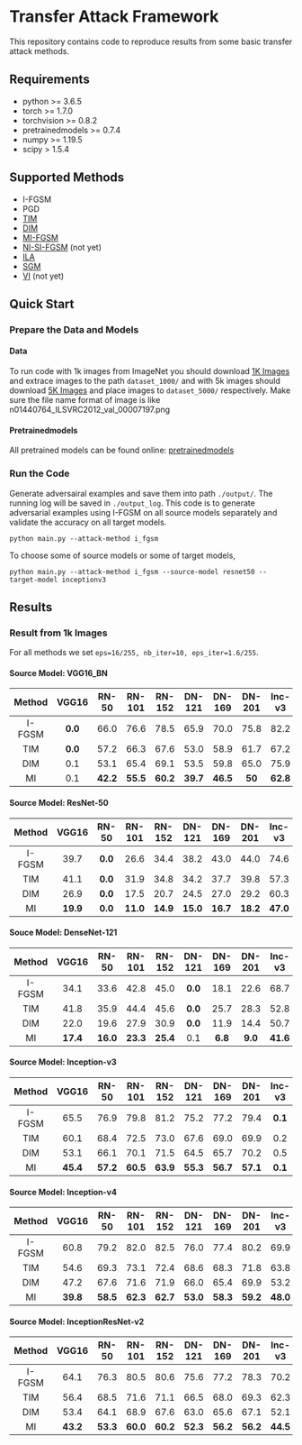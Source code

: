 # Transfer Attack Framework
This repository contains code to reproduce results from some basic transfer attack methods.



## Requirements

+ python >= 3.6.5
+ torch >= 1.7.0
+ torchvision >= 0.8.2
+ pretrainedmodels >= 0.7.4
+ numpy >= 1.19.5
+ scipy > 1.5.4



## Supported Methods

+ I-FGSM 
+ PGD
+ [TIM](https://arxiv.org/pdf/1904.02884)
+ [DIM](https://arxiv.org/pdf/1803.06978)
+ [MI-FGSM](https://arxiv.org/pdf/1710.06081)
+ [NI-SI-FGSM](https://arxiv.org/pdf/1908.06281)  (not yet)
+ [ILA](https://arxiv.org/pdf/1907.10823)
+ [SGM](https://arxiv.org/pdf/2002.05990)
+ [VI](https://arxiv.org/pdf/2103.15571)  (not yet)



## Quick Start

### Prepare the Data and Models

#### Data

To run code with 1k images from ImageNet you should download [1K Images](https://drive.google.com/drive/folders/1CfobY6i8BfqfWPHL31FKFDipNjqWwAhS) and extrace images to the path `dataset_1000/` and with 5k images should download [5K Images](https://drive.google.com/file/d/1RqDUGs7olVGYqSV_sIlqZRRhB9Mw48vM/view?usp=sharing) and place images to `dataset_5000/` respectively. Make sure the file name format of image is like n01440764_ILSVRC2012_val_00007197.png

#### Pretrainedmodels

All pretrained models can be found online: [pretrainedmodels](https://github.com/Cadene/pretrained-models.pytorch)


### Run the Code

Generate adversairal examples and save them into path `./output/`. The running log will be saved in `./output_log`. This code is to generate adversarial examples using I-FGSM on all source models separately and validate the accuracy on all target models.

```
python main.py --attack-method i_fgsm
```

To choose some of source models or some of target models, 
```
python main.py --attack-method i_fgsm --source-model resnet50 --target-model inceptionv3
```



## Results

### Result from 1k Images

For all methods we set `eps=16/255, nb_iter=10, eps_iter=1.6/255`.

#### Source Model: VGG16_BN

| Method |  VGG16  |  RN-50   |  RN-101  |  RN-152  |  DN-121  |  DN-169  |  DN-201  |  Inc-v3  |  Inc-v4  | IncRes-v2 |
| :----: | :-----: | :------: | :------: | :------: | :------: | :------: | :------: | :------: | :------: | :-------: |
| I-FGSM | **0.0** |   66.0   |   76.6   |   78.5   |   65.9   |   70.0   |   75.8   |   82.2   |   82.1   |   86.6    |
|  TIM   | **0.0** |   57.2   |   66.3   |   67.6   |   53.0   |   58.9   |   61.7   |   67.2   |   65.8   |   69.8    |
|  DIM   |   0.1   |   53.1   |   65.4   |   69.1   |   53.5   |   59.8   |   65.0   |   75.9   |   71.5   |   78.8    |
|   MI   |   0.1   | **42.2** | **55.5** | **60.2** | **39.7** | **46.5** | **50** | **62.8** | **59.2** | **68.1**  |

#### Source Model: ResNet-50

| Method |  VGG16   |  RN-50  |  RN-101  |  RN-152  |  DN-121  |  DN-169  |  DN-201  |  Inc-v3  |  Inc-v4  | IncRes-v2 |
| :----: | :------: | :-----: | :------: | :------: | :------: | :------: | :------: | :------: | :------: | :-------: |
| I-FGSM |   39.7   | **0.0** |   26.6   |   34.4   |   38.2   |   43.0   |   44.0   |   74.6   |   75.3   |   77.7    |
|  TIM   |   41.1   | **0.0** |   31.9   |   34.8   |   34.2   |   37.7   |   39.8   |   57.3   |   63.9   |   62.3    |
|  DIM   |   26.9   | **0.0** |   17.5   |   20.7   |   24.5   |   27.0   |   29.2   |   60.3   |   63.4   |   65.6    |
|   MI   | **19.9** | **0.0** | **11.0** | **14.9** | **15.0** | **16.7** | **18.2** | **47.0** | **51.1** | **54.4**  |

#### Souce Model: DenseNet-121

| Method |  VGG16   |  RN-50   |  RN-101  |  RN-152  | DN-121  | DN-169  | DN-201  |  Inc-v3  |  Inc-v4  | IncRes-v2 |
| :----: | :------: | :------: | :------: | :------: | :-----: | :-----: | :-----: | :------: | :------: | :-------: |
| I-FGSM |   34.1   |   33.6   |   42.8   |   45.0   | **0.0** |  18.1   |  22.6   |   68.7   |   70.4   |   74.4    |
|  TIM   |   41.8   |   35.9   |   44.4   |   45.6   | **0.0** |  25.7   |  28.3   |   52.8   |   58.5   |   61.1    |
|  DIM   |   22.0   |   19.6   |   27.9   |   30.9   | **0.0** |  11.9   |  14.4   |   50.7   |   54.1   |   60.2    |
|   MI   | **17.4** | **16.0** | **23.3** | **25.4** |   0.1   | **6.8** | **9.0** | **41.6** | **44.2** | **52.7**  |

#### Source Model: Inception-v3
| Method |  VGG16   |  RN-50   |  RN-101  |  RN-152  |  DN-121  |  DN-169  |  DN-201  | Inc-v3  |  Inc-v4  | IncRes-v2 |
| :----: | :------: | :------: | :------: | :------: | :------: | :------: | :------: | :-----: | :------: | :-------: |
| I-FGSM |   65.5   |   76.9   |   79.8   |   81.2   |   75.2   |   77.2   |   79.4   | **0.1** |   71.6   |   73.4    |
|  TIM   |   60.1   |   68.4   |   72.5   |   73.0   |   67.6   |   69.0   |   69.9   |   0.2   |   69.8   |   69.7    |
|  DIM   |   53.1   |   66.1   |   70.1   |   71.5   |   64.5   |   65.7   |   70.2   |   0.5   |   55.9   |   61.1    |
|   MI   | **45.4** | **57.2** | **60.5** | **63.9** | **55.3** | **56.7** | **57.1** | **0.1** | **51.9** | **53.1**  |

#### Source Model: Inception-v4
| Method |  VGG16   |  RN-50   |  RN-101  |  RN-152  |  DN-121  |  DN-169  |  DN-201  |  Inc-v3  | Inc-v4  | IncRes-v2 |
| :----: | :------: | :------: | :------: | :------: | :------: | :------: | :------: | :------: | :-----: | :-------: |
| I-FGSM |   60.8   |   79.2   |   82.0   |   82.5   |   76.0   |   77.4   |   80.2   |   69.9   | **0.0** |   73.3    |
|  TIM   |   54.6   |   69.3   |   73.1   |   72.4   |   68.6   |   68.3   |   71.8   |   63.8   |   1.4   |   65.5    |
|  DIM   |   47.2   |   67.6   |   71.6   |   71.9   |   66.0   |   65.4   |   69.9   |   53.2   |   1.9   |   58.5    |
|   MI   | **39.8** | **58.5** | **62.3** | **62.7** | **53.0** | **58.3** | **59.2** | **48.0** |   0.1   | **50.5**  |

#### Source Model: InceptionResNet-v2

| Method |  VGG16   |  RN-50   |  RN-101  |  RN-152  |  DN-121  |  DN-169  |  DN-201  |  Inc-v3  |  Inc-v4  | IncRes-v2 |
| :----: | :------: | :------: | :------: | :------: | :------: | :------: | :------: | :------: | :------: | :-------: |
| I-FGSM |   64.1   |   76.3   |   80.5   |   80.6   |   75.6   |   77.2   |   78.3   |   70.2   |   70.1   |  **2.0**  |
|  TIM   |   56.4   |   68.5   |   71.6   |   71.1   |   66.5   |   68.0   |   69.3   |   62.3   |   65.3   |    4.2    |
|  DIM   |   53.4   |   64.1   |   68.9   |   67.6   |   63.0   |   65.6   |   67.1   |   52.1   |   53.2   |    6.3    |
|   MI   | **43.2** | **53.3** | **60.0** | **60.2** | **52.3** | **56.2** | **56.2** | **44.5** | **49.1** |    2.6    |
